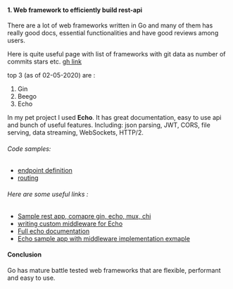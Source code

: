 #### 1. Web framework to efficiently build rest-api

There are a lot of web frameworks written in Go and many of them has really good docs, essential functionalities and have good reviews among users.

Here is quite useful page with list of frameworks with git data as number of commits stars etc. [gh link](https://github.com/mingrammer/go-web-framework-stars)

top 3 (as of 02-05-2020) are :

1. Gin
2. Beego
3. Echo

In my pet project I used **Echo**. It has great documentation, easy to use api and bunch of useful features. Including: json parsing, JWT, CORS, file serving, data streaming, WebSockets, HTTP/2.

###### Code samples:
* [endpoint definition](https://github.com/gwalen/bettertomorrow/blob/master/context/employee/restapi/employee_routes.go)
* [routing](https://github.com/gwalen/bettertomorrow/blob/master/route/routes.go)

###### Here are some useful links :
* [Sample rest app, comapre gin, echo, mux, chi](https://brunoscheufler.com/blog/2019-04-26-choosing-the-right-go-web-framework)
* [writing custom middleware for Echo](https://ednsquare.com/story/golang-how-to-setup-basic-middleware-with-golang-echo-framework------pBJHaZ)
* [Full echo documentation](https://echo.labstack.com/)
* [Echo sample app with middleware implementation exmaple](https://github.com/eurie-inc/echo-sample)

#### Conclusion
Go has mature battle tested web frameworks that are flexible, performant and easy to use.
